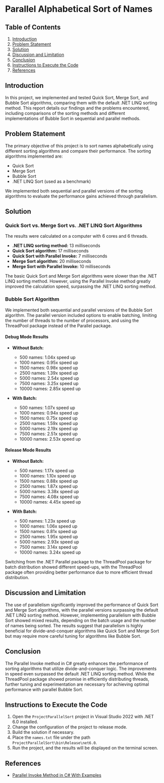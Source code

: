 # Parallel Alphabetical Sort of Names

## Table of Contents
1. [Introduction](#introduction)
2. [Problem Statement](#problem-statement)
3. [Solution](#solution)
4. [Discussion and Limitation](#discussion-and-limitation)
5. [Conclusion](#conclusion)
6. [Instructions to Execute the Code](#instructions-to-execute-the-code)
7. [References](#references)

## Introduction
In this project, we implemented and tested Quick Sort, Merge Sort, and Bubble Sort algorithms, comparing them with the default .NET LINQ sorting method. This report details our findings and the problems encountered, including comparisons of the sorting methods and different implementations of Bubble Sort in sequential and parallel methods.

## Problem Statement
The primary objective of this project is to sort names alphabetically using different sorting algorithms and compare their performance. The sorting algorithms implemented are:
- Quick Sort
- Merge Sort
- Bubble Sort
- .NET LINQ Sort (used as a benchmark)

We implemented both sequential and parallel versions of the sorting algorithms to evaluate the performance gains achieved through parallelism.

## Solution
### Quick Sort vs. Merge Sort vs. .NET LINQ Sort Algorithms
The results were calculated on a computer with 6 cores and 6 threads.

- **.NET LINQ sorting method:** 13 milliseconds
- **Quick Sort algorithm:** 17 milliseconds
- **Quick Sort with Parallel Invoke:** 7 milliseconds
- **Merge Sort algorithm:** 20 milliseconds
- **Merge Sort with Parallel Invoke:** 10 milliseconds

The basic Quick Sort and Merge Sort algorithms were slower than the .NET LINQ sorting method. However, using the Parallel Invoke method greatly improved the calculation speed, surpassing the .NET LINQ sorting method.

### Bubble Sort Algorithm
We implemented both sequential and parallel versions of the Bubble Sort algorithm. The parallel version included options to enable batching, limiting the number of threads to the number of processors, and using the ThreadPool package instead of the Parallel package.

#### Debug Mode Results
- **Without Batch:**
  - 500 names: 1.04x speed up
  - 1000 names: 0.95x speed up
  - 1500 names: 0.98x speed up
  - 2500 names: 1.39x speed up
  - 5000 names: 2.54x speed up
  - 7500 names: 3.25x speed up
  - 10000 names: 2.85x speed up

- **With Batch:**
  - 500 names: 1.07x speed up
  - 1000 names: 0.94x speed up
  - 1500 names: 0.75x speed up
  - 2500 names: 1.59x speed up
  - 5000 names: 2.19x speed up
  - 7500 names: 2.51x speed up
  - 10000 names: 2.53x speed up

#### Release Mode Results
- **Without Batch:**
  - 500 names: 1.17x speed up
  - 1000 names: 1.10x speed up
  - 1500 names: 0.88x speed up
  - 2500 names: 1.87x speed up
  - 5000 names: 3.38x speed up
  - 7500 names: 4.08x speed up
  - 10000 names: 4.45x speed up

- **With Batch:**
  - 500 names: 1.23x speed up
  - 1000 names: 1.06x speed up
  - 1500 names: 0.81x speed up
  - 2500 names: 1.95x speed up
  - 5000 names: 2.93x speed up
  - 7500 names: 3.14x speed up
  - 10000 names: 3.24x speed up

Switching from the .NET Parallel package to the ThreadPool package for batch distribution showed different speed-ups, with the ThreadPool package often providing better performance due to more efficient thread distribution.

## Discussion and Limitation
The use of parallelism significantly improved the performance of Quick Sort and Merge Sort algorithms, with the parallel versions surpassing the default .NET LINQ sorting method. However, implementing parallelism with Bubble Sort showed mixed results, depending on the batch usage and the number of names being sorted. The results suggest that parallelism is highly beneficial for divide-and-conquer algorithms like Quick Sort and Merge Sort but may require more careful tuning for algorithms like Bubble Sort.

## Conclusion
The Parallel Invoke method in C# greatly enhances the performance of sorting algorithms that utilize divide-and-conquer logic. The improvements in speed even surpassed the default .NET LINQ sorting method. While the ThreadPool package showed promise in efficiently distributing threads, further tuning and experimentation are necessary for achieving optimal performance with parallel Bubble Sort.

## Instructions to Execute the Code
1. Open the `ProjectParallelSort` project in Visual Studio 2022 with .NET 6.0 installed.
2. Change the configuration of the project to release mode.
3. Build the solution if necessary.
4. Place the `names.txt` file under the path `ProjectParallelSort\bin\Release\net6.0`.
5. Run the project, and the results will be displayed on the terminal screen.

## References
- [Parallel Invoke Method in C# With Examples](https://www.tutorialsteacher.com/articles/parallel-invoke-method-in-csharp)

